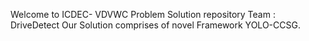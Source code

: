 Welcome to ICDEC- VDVWC Problem Solution repository
Team : DriveDetect
Our Solution comprises of novel Framework YOLO-CCSG.
